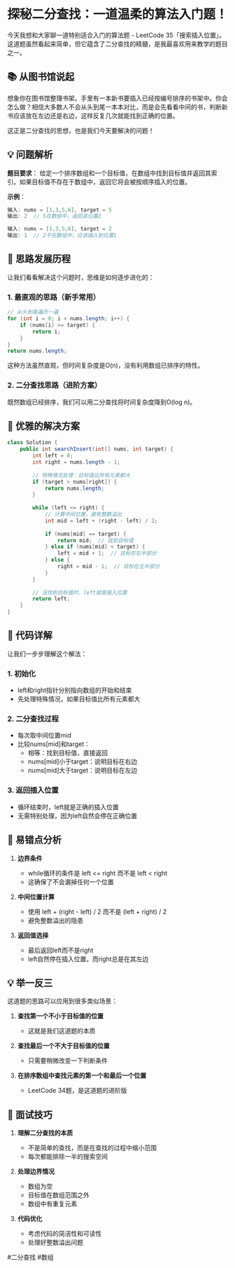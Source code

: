 # 探秘二分查找：一道温柔的算法入门题！

今天我想和大家聊一道特别适合入门的算法题 - LeetCode 35「搜索插入位置」。这道题虽然看起来简单，但它蕴含了二分查找的精髓，是我最喜欢用来教学的题目之一。

## 📚 从图书馆说起

想象你在图书馆整理书架。手里有一本新书要插入已经按编号排序的书架中。你会怎么做？相信大多数人不会从头到尾一本本对比，而是会先看看中间的书，判断新书应该放在左边还是右边，这样反复几次就能找到正确的位置。

这正是二分查找的思想，也是我们今天要解决的问题！

## 💡 问题解析

**题目要求**：
给定一个排序数组和一个目标值，在数组中找到目标值并返回其索引。如果目标值不存在于数组中，返回它将会被按顺序插入的位置。

**示例**：
```java
输入: nums = [1,3,5,6], target = 5
输出: 2  // 5在数组中，返回其位置2

输入: nums = [1,3,5,6], target = 2
输出: 1  // 2不在数组中，应该插入到位置1
```

## 🤔 思路发展历程

让我们看看解决这个问题时，思维是如何逐步进化的：

### 1. 最直观的思路（新手常用）
```java
// 从头到尾遍历一遍
for (int i = 0; i < nums.length; i++) {
    if (nums[i] >= target) {
        return i;
    }
}
return nums.length;
```
这种方法虽然直观，但时间复杂度是O(n)，没有利用数组已排序的特性。

### 2. 二分查找思路（进阶方案）
既然数组已经排序，我们可以用二分查找将时间复杂度降到O(log n)。

## 🚀 优雅的解决方案

```java
class Solution {
    public int searchInsert(int[] nums, int target) {
        int left = 0;
        int right = nums.length - 1;
        
        // 特殊情况处理：目标值比所有元素都大
        if (target > nums[right]) {
            return nums.length;
        }
        
        while (left <= right) {
            // 计算中间位置，避免整数溢出
            int mid = left + (right - left) / 2;
            
            if (nums[mid] == target) {
                return mid;  // 找到目标值
            } else if (nums[mid] < target) {
                left = mid + 1;  // 目标在右半部分
            } else {
                right = mid - 1;  // 目标在左半部分
            }
        }
        
        // 没找到目标值时，left就是插入位置
        return left;
    }
}
```

## 📝 代码详解

让我们一步步理解这个解法：

### 1. 初始化
- left和right指针分别指向数组的开始和结束
- 先处理特殊情况，如果目标值比所有元素都大

### 2. 二分查找过程
- 每次取中间位置mid
- 比较nums[mid]和target：
  - 相等：找到目标值，直接返回
  - nums[mid]小于target：说明目标在右边
  - nums[mid]大于target：说明目标在左边

### 3. 返回插入位置
- 循环结束时，left就是正确的插入位置
- 无需特别处理，因为left自然会停在正确位置

## 🎯 易错点分析

1. **边界条件**
   - while循环的条件是 left <= right 而不是 left < right
   - 这确保了不会漏掉任何一个位置

2. **中间位置计算**
   - 使用 left + (right - left) / 2 而不是 (left + right) / 2
   - 避免整数溢出的隐患

3. **返回值选择**
   - 最后返回left而不是right
   - left自然停在插入位置，而right总是在其左边

## 💡 举一反三

这道题的思路可以应用到很多类似场景：

1. **查找第一个不小于目标值的位置**
   - 这就是我们这道题的本质

2. **查找最后一个不大于目标值的位置**
   - 只需要稍微改变一下判断条件

3. **在排序数组中查找元素的第一个和最后一个位置**
   - LeetCode 34题，是这道题的进阶版

## 🌟 面试技巧

1. **理解二分查找的本质**
   - 不是简单的查找，而是在查找的过程中缩小范围
   - 每次都能排除一半的搜索空间

2. **处理边界情况**
   - 数组为空
   - 目标值在数组范围之外
   - 数组中有重复元素

3. **代码优化**
   - 考虑代码的简洁性和可读性
   - 处理好整数溢出问题







  #二分查找 #数组